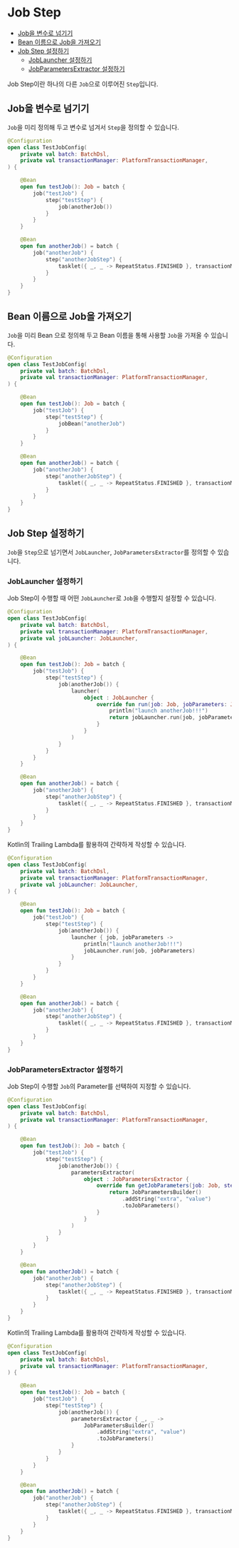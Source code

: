 # Job Step

- [Job을 변수로 넘기기](#job을-변수로-넘기기)
- [Bean 이름으로 Job을 가져오기](#bean-이름으로-job을-가져오기)
- [Job Step 설정하기](#job-step-설정하기)
  - [JobLauncher 설정하기](#joblauncher-설정하기)
  - [JobParametersExtractor 설정하기](#jobparametersextractor-설정하기)

Job Step이란 하나의 다른 `Job`으로 이루어진 `Step`입니다.

## Job을 변수로 넘기기

`Job`을 미리 정의해 두고 변수로 넘겨서 `Step`을 정의할 수 있습니다.

```kotlin
@Configuration
open class TestJobConfig(
    private val batch: BatchDsl,
    private val transactionManager: PlatformTransactionManager,
) {

    @Bean
    open fun testJob(): Job = batch {
        job("testJob") {
            step("testStep") {
                job(anotherJob())
            }
        }
    }

    @Bean
    open fun anotherJob() = batch {
        job("anotherJob") {
            step("anotherJobStep") {
                tasklet({ _, _ -> RepeatStatus.FINISHED }, transactionManager)
            }
        }
    }
}
```

## Bean 이름으로 Job을 가져오기

`Job`을 미리 Bean 으로 정의해 두고 Bean 이름을 통해 사용할 `Job`을 가져올 수 있습니다.

```kotlin
@Configuration
open class TestJobConfig(
    private val batch: BatchDsl,
    private val transactionManager: PlatformTransactionManager,
) {

    @Bean
    open fun testJob(): Job = batch {
        job("testJob") {
            step("testStep") {
                jobBean("anotherJob")
            }
        }
    }

    @Bean
    open fun anotherJob() = batch {
        job("anotherJob") {
            step("anotherJobStep") {
                tasklet({ _, _ -> RepeatStatus.FINISHED }, transactionManager)
            }
        }
    }
}
```

## Job Step 설정하기

`Job`을 `Step`으로 넘기면서 `JobLauncher`, `JobParametersExtractor`를 정의할 수 있습니다.

### JobLauncher 설정하기

Job Step이 수행할 때 어떤 `JobLauncher`로 `Job`을 수행할지 설정할 수 있습니다.

```kotlin
@Configuration
open class TestJobConfig(
    private val batch: BatchDsl,
    private val transactionManager: PlatformTransactionManager,
    private val jobLauncher: JobLauncher,
) {

    @Bean
    open fun testJob(): Job = batch {
        job("testJob") {
            step("testStep") {
                job(anotherJob()) {
                    launcher(
                        object : JobLauncher {
                            override fun run(job: Job, jobParameters: JobParameters): JobExecution {
                                println("launch anotherJob!!!")
                                return jobLauncher.run(job, jobParameters)
                            }
                        }
                    )
                }
            }
        }
    }

    @Bean
    open fun anotherJob() = batch {
        job("anotherJob") {
            step("anotherJobStep") {
                tasklet({ _, _ -> RepeatStatus.FINISHED }, transactionManager)
            }
        }
    }
}
```

Kotlin의 Trailing Lambda를 활용하여 간략하게 작성할 수 있습니다.

```kotlin
@Configuration
open class TestJobConfig(
    private val batch: BatchDsl,
    private val transactionManager: PlatformTransactionManager,
    private val jobLauncher: JobLauncher,
) {

    @Bean
    open fun testJob(): Job = batch {
        job("testJob") {
            step("testStep") {
                job(anotherJob()) {
                    launcher { job, jobParameters ->
                        println("launch anotherJob!!!")
                        jobLauncher.run(job, jobParameters)
                    }
                }
            }
        }
    }

    @Bean
    open fun anotherJob() = batch {
        job("anotherJob") {
            step("anotherJobStep") {
                tasklet({ _, _ -> RepeatStatus.FINISHED }, transactionManager)
            }
        }
    }
}
```

### JobParametersExtractor 설정하기

Job Step이 수행할 `Job`의 Parameter를 선택하여 지정할 수 있습니다.

```kotlin
@Configuration
open class TestJobConfig(
    private val batch: BatchDsl,
    private val transactionManager: PlatformTransactionManager,
) {

    @Bean
    open fun testJob(): Job = batch {
        job("testJob") {
            step("testStep") {
                job(anotherJob()) {
                    parametersExtractor(
                        object : JobParametersExtractor {
                            override fun getJobParameters(job: Job, stepExecution: StepExecution): JobParameters {
                                return JobParametersBuilder()
                                    .addString("extra", "value")
                                    .toJobParameters()
                            }
                        }
                    )
                }
            }
        }
    }

    @Bean
    open fun anotherJob() = batch {
        job("anotherJob") {
            step("anotherJobStep") {
                tasklet({ _, _ -> RepeatStatus.FINISHED }, transactionManager)
            }
        }
    }
}
```

Kotlin의 Trailing Lambda를 활용하여 간략하게 작성할 수 있습니다.

```kotlin
@Configuration
open class TestJobConfig(
    private val batch: BatchDsl,
    private val transactionManager: PlatformTransactionManager,
) {

    @Bean
    open fun testJob(): Job = batch {
        job("testJob") {
            step("testStep") {
                job(anotherJob()) {
                    parametersExtractor { _, _ ->
                        JobParametersBuilder()
                            .addString("extra", "value")
                            .toJobParameters()
                    }
                }
            }
        }
    }

    @Bean
    open fun anotherJob() = batch {
        job("anotherJob") {
            step("anotherJobStep") {
                tasklet({ _, _ -> RepeatStatus.FINISHED }, transactionManager)
            }
        }
    }
}
```